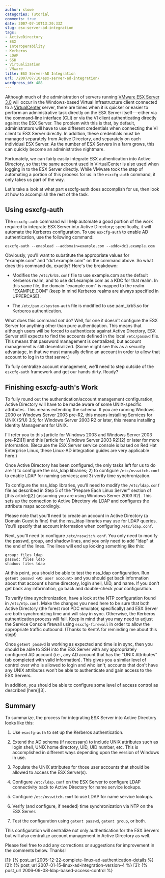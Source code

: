 ```yaml
---
author: slowe
categories: Tutorial
comments: true
date: 2007-07-10T13:20:33Z
slug: esx-server-ad-integration
tags:
- ActiveDirectory
- ESX
- Interoperability
- Kerberos
- LDAP
- SSH
- Virtualization
- VMware
title: ESX Server-AD Integration
url: /2007/07/10/esx-server-ad-integration/
wordpress_id: 488
---
```


Although much of the administration of servers running [VMware ESX Server 3.0](http://www.vmware.com/products/vi/esx/) will occur in the Windows-based Virtual Infrastructure client connected to a [VirtualCenter](http://www.vmware.com/products/vi/vc/) server, there are times when it is quicker or easier to perform an administrative task directly on the ESX Server itself---either via the command-line interface (CLI) or via the VI client authenticating directly against the ESX Server. The problem with this is that, by default, administrators will have to use different credentials when connecting the VI client to ESX Server directly. In addition, these credentials must be managed separately from Active Directory, and separately on each individual ESX Server. As the number of ESX Servers in a farm grows, this can quickly become an administrative nightmare.

Fortunately, we can fairly easily integrate ESX authentication into Active Directory, so that the same account used in VirtualCenter is also used when logging in to the ESX Server directly. While VMware took the step of automating a portion of this process for us in the `esxcfg-auth` command, it only takes us part of the way.

Let's take a look at what part esxcfg-auth does accomplish for us, then look at how to accomplish the rest of the task.

## Using esxcfg-auth

The `esxcfg-auth` command will help automate a good portion of the work required to integrate ESX Server into Active Directory; specifically, it will automate the Kerberos configuration. To use `esxcfg-auth` to enable AD authentication, use the following command:

	esxcfg-auth --enablead --addomain=example.com --addc=dc1.example.com

Obviously, you'll want to substitute the appropriate values for "example.com" and "dc1.example.com" on the command above. So what does this command do, exactly? Here's the breakdown:

* Modifies the `/etc/krb5.conf` file to use example.com as the default Kerberos realm, and to use dc1.example.com as a KDC for that realm. In this same file, the domain "example.com" is mapped to the realm "EXAMPLE.COM" (keep in mind Kerberos realms are always specified in UPPERCASE).

* The `/etc/pam.d/system-auth` file is modified to use pam_krb5.so for Kerberos authentication.

What does this command _not_ do? Well, for one it doesn't configure the ESX Server for anything other than pure authentication. This means that although users will be forced to authenticate against Active Directory, ESX Server still expects to find the accounts defined in the local `/etc/passwd` file. This means that password management is centralized, but account management is still decentralized. (Some might see this as a security advantage, in that we must manually define an account in order to allow that account to log in to that server.)

To fully centralize account management, we'll need to step outside of the `esxcfg-auth` framework and get our hands dirty. Ready?

## Finishing esxcfg-auth's Work

To fully round out the authentication/account management configuration, Active Directory will have to be made aware of some UNIX-specific attributes. This means extending the schema. If you are running Windows 2000 or Windows Server 2003 pre-R2, this means installing Services for UNIX (SfU) 3.5; for Windows Server 2003 R2 or later, this means installing Identity Management for UNIX.

I'll refer you to this [article for Windows 2003 and Windows Server 2003 pre-R2][1] and this [article for Windows Server 2003 R2][2] or later for more information. (Because the ESX Server service console is based on Red Hat Enterprise Linux, these Linux-AD integration guides are very applicable here.)

Once Active Directory has been configured, the only tasks left for us to do are 1) to configure the nss_ldap libraries; 2) to configure `/etc/nsswitch.conf` to enable LDAP for naming services; and 3) verify time synchronization.

To configure the nss_ldap libraries, you'll need to modify the `/etc/ldap.conf` file as described in Step 5 of the "Prepare Each Linux Server" section of [this article][2] (assuming you are using Windows Server 2003 R2). This sets up the connection to Active Directory via LDAP and configures the attribute maps accordingly.

Please note that you'll need to create an account in Active Directory (a Domain Guest is fine) that the nss_ldap libraries may use for LDAP queries. You'll specify that account information when configuring `/etc/ldap.conf`.

Next, you'll need to configure `/etc/nsswitch.conf`. You only need to modify the passwd, group, and shadow lines, and you only need to add "ldap" at the end of the lines. The lines will end up looking something like this:

	group: files ldap  
	passwd: files ldap  
	shadow: files ldap

At this point, you should be able to test the nss_ldap configuration. Run `getent passwd <AD user account>` and you should get back information about that account's home directory, login shell, UID, and name. If you don't get back any information, go back and double-check your configuration.

To verify time synchronization, have a look at the NTP configuration found in `/etc/ntp.conf`. Make the changes you need here to be sure that both Active Directory (the forest root PDC emulator, specifically) and ESX Server are both synchronizing time and will stay in sync. Otherwise, the Kerberos authentication process will fail. Keep in mind that you may need to adjust the Service Console firewall using `esxcfg-firewall` in order to allow the appropriate traffic outbound. (Thanks to KentA for reminding me about this step!)

Once `getent passwd` is working as expected and time is in sync, then you should be able to SSH into the ESX Server with any appropriately configured AD account (i.e., any AD account that has the "UNIX Attributes" tab completed with valid information). This gives you a similar level of control over who is allowed to login and who isn't; accounts that don't have any UNIX attributes won't be able to authenticate and gain access to the ESX Servers.

In addition, you should be able to configure some level of access control as described [here][3].

## Summary

To summarize, the process for integrating ESX Server into Active Directory looks like this:

1. Use `esxcfg-auth` to set up the Kerberos authentication.

2. Extend the AD schema (if necessary) to include UNIX attributes such as login shell, UNIX home directory, UID, UID number, etc. This is accomplished in different ways depending upon the version of Windows in use.

3. Populate the UNIX attributes for those user accounts that should be allowed to access the ESX Server(s).

4. Configure `/etc/ldap.conf` on the ESX Server to configure LDAP connectivity back to Active Directory for name service lookups.

5. Configure `/etc/nsswitch.conf` to use LDAP for name service lookups.

6. Verify (and configure, if needed) time synchronization via NTP on the ESX Server.

7. Test the configuration using `getent passwd`, `getent group`, or both.

This configuration will centralize not only authentication for the ESX Servers but will also centralize account management in Active Directory as well.

Please feel free to add any corrections or suggestions for improvement in the comments below. Thanks!

[1]: {% post_url 2005-12-22-complete-linux-ad-authentication-details %}
[2]: {% post_url 2007-01-15-linux-ad-integration-version-4 %}
[3]: {% post_url 2006-09-08-ldap-based-access-control %}
